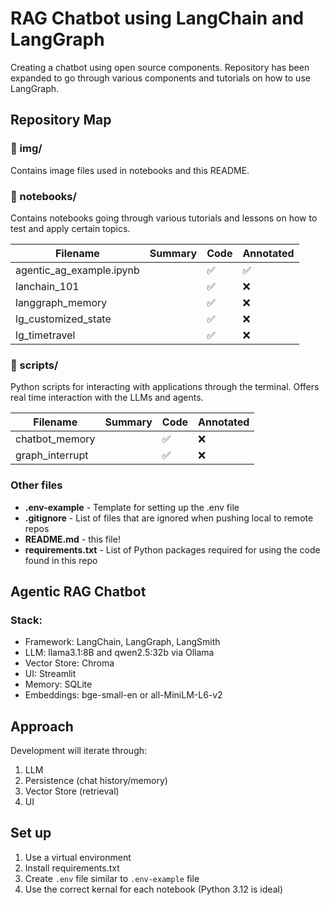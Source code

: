 # RAG Chatbot using LangChain and LangGraph

Creating a chatbot using open source components. Repository has been expanded to go through various components and tutorials on how to use LangGraph.

## Repository Map
### 📁 img/
Contains image files used in notebooks and this README.
### 📁 notebooks/
Contains notebooks going through various tutorials and lessons on how to test and apply certain topics.

|Filename|Summary|Code|Annotated|
| --- | --- | --- | --- |
|agentic_ag_example.ipynb| |✅|✅|
|lanchain_101| |✅|❌|
|langgraph_memory| |✅|❌|
|lg_customized_state| |✅|❌|
|lg_timetravel| |✅|❌|

### 📁 scripts/
Python scripts for interacting with applications through the terminal. Offers real time interaction with the LLMs and agents.

|Filename|Summary|Code|Annotated|
|---|---|---|---|
|chatbot_memory| |✅|❌|
|graph_interrupt| |✅|❌|

### Other files
- **.env-example** - Template for setting up the .env file
- **.gitignore** - List of files that are ignored when pushing local to remote repos
- **README.md** - this file!
- **requirements.txt** - List of Python packages required for using the code found in this repo

## Agentic RAG Chatbot
### Stack:
- Framework: LangChain, LangGraph, LangSmith
- LLM: llama3.1:8B and qwen2.5:32b via Ollama
- Vector Store: Chroma
- UI: Streamlit
- Memory: SQLite
- Embeddings: bge-small-en or all-MiniLM-L6-v2

## Approach
Development will iterate through:
1. LLM
2. Persistence (chat history/memory)
3. Vector Store (retrieval)
4. UI

## Set up
1. Use a virtual environment
2. Install requirements.txt
3. Create `.env` file similar to `.env-example` file
4. Use the correct kernal for each notebook (Python 3.12 is ideal)
